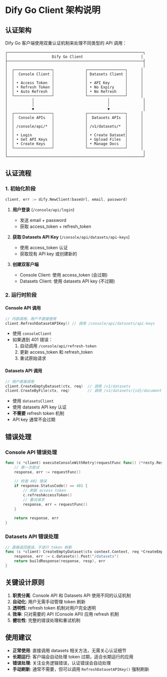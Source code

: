 # Dify Go Client 架构说明

## 认证架构

Dify Go 客户端使用双重认证机制来处理不同类型的 API 调用：

```
┌─────────────────────────────────────────────────────────────┐
│                    Dify Go Client                          │
├─────────────────────────────────────────────────────────────┤
│                                                             │
│  ┌─────────────────┐              ┌─────────────────┐      │
│  │  Console Client │              │ Datasets Client │      │
│  │                 │              │                 │      │
│  │ • Access Token  │              │ • API Key       │      │
│  │ • Refresh Token │              │ • No Expiry     │      │
│  │ • Auto Refresh  │              │ • No Refresh    │      │
│  └─────────────────┘              └─────────────────┘      │
│           │                                 │               │
│           │                                 │               │
│           ▼                                 ▼               │
│  ┌─────────────────┐              ┌─────────────────┐      │
│  │  Console APIs   │              │  Datasets APIs  │      │
│  │                 │              │                 │      │
│  │ /console/api/*  │              │ /v1/datasets/*  │      │
│  │                 │              │                 │      │
│  │ • Login         │              │ • Create Dataset│      │
│  │ • Get API Keys  │              │ • Upload Files  │      │
│  │ • Create Keys   │              │ • Manage Docs   │      │
│  └─────────────────┘              └─────────────────┘      │
│                                                             │
└─────────────────────────────────────────────────────────────┘
```

## 认证流程

### 1. 初始化阶段

```go
client, err := dify.NewClient(baseUrl, email, password)
```

1. **用户登录** (`/console/api/login`)
   - 发送 email + password
   - 获取 access_token + refresh_token

2. **获取 Datasets API Key** (`/console/api/datasets/api-keys`)
   - 使用 access_token 认证
   - 获取现有 API key 或创建新的

3. **创建双客户端**
   - Console Client: 使用 access_token (会过期)
   - Datasets Client: 使用 datasets API key (不过期)

### 2. 运行时阶段

#### Console API 调用
```go
// 内部调用，用户不直接使用
client.RefreshDatasetAPIKey() // 调用 /console/api/datasets/api-keys
```

- 使用 `consoleClient` 
- 如果遇到 401 错误：
  1. 自动调用 `/console/api/refresh-token`
  2. 更新 access_token 和 refresh_token
  3. 重试原始请求

#### Datasets API 调用
```go
// 用户直接调用
client.CreateEmptyDataset(ctx, req)  // 调用 /v1/datasets
client.CreateByFile(ctx, req)        // 调用 /v1/datasets/{id}/document/create-by-file
```

- 使用 `datasetsClient`
- 使用 datasets API key 认证
- **不需要** refresh token 机制
- API key 通常不会过期

## 错误处理

### Console API 错误处理
```go
func (c *client) executeConsoleWithRetry(requestFunc func() (*resty.Response, error)) (*resty.Response, error) {
    // 第一次尝试
    response, err := requestFunc()
    
    // 检查 401 错误
    if response.StatusCode() == 401 {
        // 刷新 access token
        c.refreshAccessToken()
        // 重试请求
        response, err = requestFunc()
    }
    
    return response, err
}
```

### Datasets API 错误处理
```go
// 直接返回错误，不进行 token 刷新
func (c *client) CreateEmptyDataset(ctx context.Context, req *CreateEmptyDatasetRequest) (*Response[CreateEmptyDatasetResponse], error) {
    response, err := c.datasets().Post("/datasets")
    return buildResponse(response, resp), err
}
```

## 关键设计原则

1. **职责分离**: Console API 和 Datasets API 使用不同的认证机制
2. **自动化**: 用户无需手动管理 token 刷新
3. **透明性**: refresh token 机制对用户完全透明
4. **效率**: 只对需要的 API (Console API) 应用 refresh 机制
5. **健壮性**: 完整的错误处理和重试机制

## 使用建议

- **正常使用**: 直接调用 datasets 相关方法，无需关心认证细节
- **长期运行**: 客户端会自动处理 token 过期，适合长期运行的应用
- **错误处理**: 关注业务逻辑错误，认证错误会自动处理
- **手动刷新**: 通常不需要，但可以调用 `RefreshDatasetAPIKey()` 强制刷新
